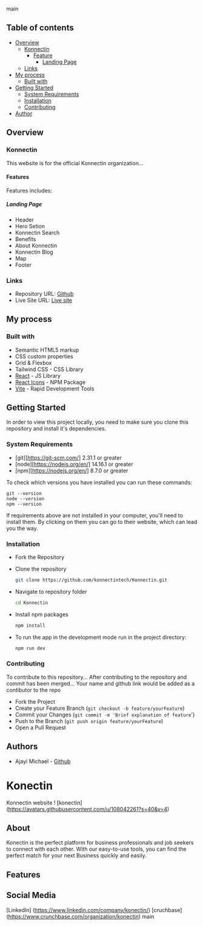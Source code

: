 main
## Table of contents

- [Overview](#overview)
  - [Konnectin](#Konnectin)
    - [Feature](#features)
      - [Landing Page](#landing-page)
  - [Links](#links)
- [My process](#my-process)
  - [Built with](#built-with)
- [Getting Started](#getting-started)
  - [System Requirements](#system-requirements)
  - [Installation](#installation)
  - [Contributing](#contributing)
- [Author](#author)

## Overview

### Konnectin

This website is for the official Konnectin organization...

#### Features
Features includes: 
##### Landing Page
- Header
- Hero Setion
- Konnectin Search
- Benefits
- About Konnectin
- Konnectin Blog
- Map
- Footer


### Links

- Repository URL: [Github](https://github.com/konnectintech/Konnectin)
- Live Site URL: [Live site](https://konectin.netlify.app)

## My process

### Built with

- Semantic HTML5 markup
- CSS custom properties
- Grid & Flexbox
- Tailwind CSS - CSS Library
- [React](https://reactjs.org/) - JS Library
- [React Icons](https://react-icons.github.io/react-icons/) - NPM Package
- [Vite](https://vitejs.dev/) - Rapid Development Tools

## Getting Started

In order to view this project locally, you need to make sure you clone this repository and install it's dependencies.

### System Requirements

- [git][https://git-scm.com/] 2.31.1 or greater
- [node][https://nodejs.org/en/] 14.16.1 or greater
- [npm][https://nodejs.org/en/] 8.7.0 or greater

To check which versions you have installed you can run these commands:
```
git --version
node --version
npm --version
```
If requirements above are not installed in your computer, you'll need to install them. By clicking on them you can go to their website, which can lead you the way.

### Installation

- Fork the Repository

- Clone the repository
  ```sh
  git clone https://github.com/konnectintech/Konnectin.git
  ```
- Navigate to repository folder
  ```sh
  cd Konnectin
  ```
- Install npm packages
  ```sh
  npm install
  ```
- To run the app in the development mode run in the project directory: 
  ```sh
  npm run dev
  ```
### Contributing

To contribute to this repository... After contributing to the repository and commit has been merged... Your name and github link would be added as a contibutor to the repo

- Fork the Project
- Create your Feature Branch (`git checkout -b feature/yourFeature`)
- Commit your Changes (`git commit -m 'Brief explanation of feature`')
- Push to the Branch (`git push origin feature/yourFeature`)
- Open a Pull Request
## Authors

- Ajayi Michael - [Github](https://github.com/Michaelajayi150)

# Konectin
Konnectin website
! [konectin] (https://avatars.githubusercontent.com/u/108042261?s=40&v=4)
## **About**
Konectin is the perfect platform for business professionals and job seekers to connect with each other. With our easy-to-use tools, you can find the perfect match for your next Business quickly and easily.
## **Features**

## Social Media
[Linkedln] (https://www.linkedin.com/company/konectin/)
[cruchbase] (https://www.crunchbase.com/organization/konectin)
 main
